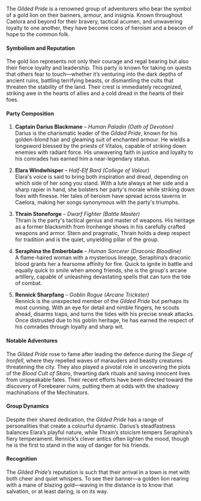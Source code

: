 The _Gilded Pride_ is a renowned group of adventurers who bear the symbol of a gold lion on their banners, armour, and insignia. Known throughout Caelora and beyond for their bravery, tactical acumen, and unwavering loyalty to one another, they have become icons of heroism and a beacon of hope to the common folk.

#### Symbolism and Reputation

The gold lion represents not only their courage and regal bearing but also their fierce loyalty and leadership. This party is known for taking on quests that others fear to touch—whether it’s venturing into the dark depths of ancient ruins, battling terrifying beasts, or dismantling the cults that threaten the stability of the land. Their crest is immediately recognized, striking awe in the hearts of allies and a cold dread in the hearts of their foes.

#### Party Composition

1. **Captain Darius Blackmane** – _Human Paladin (Oath of Devotion)_  
    Darius is the charismatic leader of the _Gilded Pride_, known for his golden-blond hair and gleaming suit of enchanted armour. He wields a longsword blessed by the priests of Vitalos, capable of striking down enemies with radiant force. His unwavering faith in justice and loyalty to his comrades has earned him a near-legendary status.
    
2. **Elara Windwhisper** – _Half-Elf Bard (College of Valour)_  
    Elara's voice is said to bring both inspiration and dread, depending on which side of her song you stand. With a lute always at her side and a sharp rapier in hand, she bolsters her party's morale while striking down foes with finesse. Her tales of heroism have spread across taverns in Caelora, making her songs synonymous with the party's triumphs.
    
3. **Thrain Stoneforge** – _Dwarf Fighter (Battle Master)_  
    Thrain is the party's tactical genius and master of weapons. His heritage as a former blacksmith from Ironhenge shows in his carefully crafted weapons and armor. Stern and pragmatic, Thrain holds a deep respect for tradition and is the quiet, unyielding pillar of the group.
    
4. **Seraphina the Emberblade** – _Human Sorcerer (Draconic Bloodline)_  
    A flame-haired woman with a mysterious lineage, Seraphina’s draconic blood grants her a fearsome affinity for fire. Quick to ignite in battle and equally quick to smile when among friends, she is the group's arcane artillery, capable of unleashing devastating spells that can turn the tide of combat.
    
5. **Rennick Sharpfang** – _Goblin Rogue (Arcane Trickster)_  
    Rennick is the unexpected member of the _Gilded Pride_ but perhaps its most cunning. With an eye for detail and nimble fingers, he scouts ahead, disarms traps, and turns the tides with his precise sneak attacks. Once distrusted due to his goblin heritage, he has earned the respect of his comrades through loyalty and sharp wit.
    

#### Notable Adventures

The _Gilded Pride_ rose to fame after leading the defence during the _Siege of Ironfell_, where they repelled waves of marauders and beastly creatures threatening the city. They also played a pivotal role in uncovering the plots of the _Blood Cult of Skaro_, thwarting dark rituals and saving innocent lives from unspeakable fates. Their recent efforts have been directed toward the discovery of Forebearer ruins, putting them at odds with the shadowy machinations of the Mechinators.

#### Group Dynamics

Despite their shared dedication, the _Gilded Pride_ has a range of personalities that create a colourful dynamic. Darius’s steadfastness balances Elara’s playful nature, while Thrain’s stoicism tempers Seraphina’s fiery temperament. Rennick’s clever antics often lighten the mood, though he is the first to stand in the way of danger for his friends.

#### Recognition

The _Gilded Pride’s_ reputation is such that their arrival in a town is met with both cheer and quiet whispers. To see their banner—a golden lion rearing with a mane of blazing gold—waving in the distance is to know that salvation, or at least daring, is on its way.